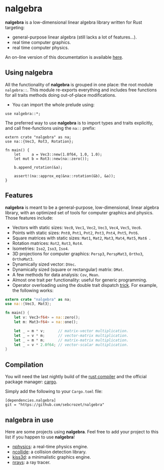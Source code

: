 # nalgebra

**nalgebra** is a low-dimensional linear algebra library written for Rust targeting:

* general-purpose linear algebra (still lacks a lot of features…).
* real time computer graphics.
* real time computer physics.

An on-line version of this documentation is available [here](http://nalgebra.org).

## Using **nalgebra**
All the functionality of **nalgebra** is grouped in one place: the root module `nalgebra::`.
This module re-exports everything and includes free functions for all traits methods doing
out-of-place modifications.

* You can import the whole prelude using:

```.ignore
use nalgebra::*;
```

The preferred way to use **nalgebra** is to import types and traits explicitly, and call
free-functions using the `na::` prefix:

```.rust
extern crate "nalgebra" as na;
use na::{Vec3, Rot3, Rotation};

fn main() {
    let     a = Vec3::new(1.0f64, 1.0, 1.0);
    let mut b = Rot3::new(na::zero());

    b.append_rotation(&a);

    assert!(na::approx_eq(&na::rotation(&b), &a));
}
```

## Features
**nalgebra** is meant to be a general-purpose, low-dimensional, linear algebra library, with
an optimized set of tools for computer graphics and physics. Those features include:

* Vectors with static sizes: `Vec0`, `Vec1`, `Vec2`, `Vec3`, `Vec4`, `Vec5`, `Vec6`.
* Points with static sizes: `Pnt0`, `Pnt1`, `Pnt2`, `Pnt3`, `Pnt4`, `Pnt5`, `Pnt6`.
* Square matrices with static sizes: `Mat1`, `Mat2`, `Mat3`, `Mat4`, `Mat5`, `Mat6 `.
* Rotation matrices: `Rot2`, `Rot3`, `Rot4`.
* Isometries: `Iso2`, `Iso3`, `Iso4`.
* 3D projections for computer graphics: `Persp3`, `PerspMat3`, `Ortho3`, `OrthoMat3`.
* Dynamically sized vector: `DVec`.
* Dynamically sized (square or rectangular) matrix: `DMat`.
* A few methods for data analysis: `Cov`, `Mean`.
* Almost one trait per functionality: useful for generic programming.
* Operator overloading using the double trait dispatch
  [trick](http://smallcultfollowing.com/babysteps/blog/2012/10/04/refining-traits-slash-impls/).
  For example, the following works:

```rust
extern crate "nalgebra" as na;
use na::{Vec3, Mat3};

fn main() {
    let v: Vec3<f64> = na::zero();
    let m: Mat3<f64> = na::one();

    let _ = m * v;      // matrix-vector multiplication.
    let _ = v * m;      // vector-matrix multiplication.
    let _ = m * m;      // matrix-matrix multiplication.
    let _ = v * 2.0f64; // vector-scalar multiplication.
}
```

## Compilation
You will need the last nightly build of the [rust compiler](http://www.rust-lang.org)
and the official package manager: [cargo](https://github.com/rust-lang/cargo).

Simply add the following to your `Cargo.toml` file:

```.ignore
[dependencies.nalgebra]
git = "https://github.com/sebcrozet/nalgebra"
```


## **nalgebra** in use
Here are some projects using **nalgebra**.
Feel free to add your project to this list if you happen to use **nalgebra**!

* [nphysics](https://github.com/sebcrozet/nphysics): a real-time physics engine.
* [ncollide](https://github.com/sebcrozet/ncollide): a collision detection library.
* [kiss3d](https://github.com/sebcrozet/kiss3d): a minimalistic graphics engine.
* [nrays](https://github.com/sebcrozet/nrays): a ray tracer.
